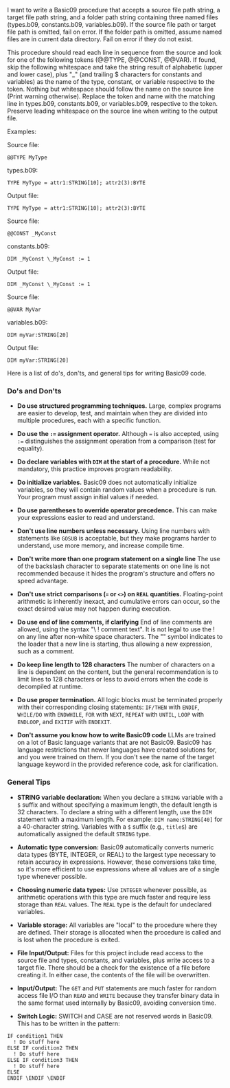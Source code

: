I want to write a Basic09 procedure that accepts a source file path string, a target file path string, and a folder path string containing three named files (types.b09, constants.b09, variables.b09). If the source file path or target file path is omitted, fail on error. If the folder path is omitted, assume named files are in current data directory. Fail on error if they do not exist.


This procedure should read each line in sequence from the source and look for one of the following tokens (@@TYPE, @@CONST, @@VAR). If found, skip the following whitespace and take the string result of alphabetic (upper and lower case), plus "_" (and trailing $ characters for constants and variables) as the name of the type, constant, or variable respective to the token. Nothing but whitespace should follow the name on the source line (Print warning otherwise). Replace the token and name with the matching line in types.b09, constants.b09, or variables.b09, respective to the token. Preserve leading whitespace on the source line when writing to the output file.


Examples:

Source file:

```@@TYPE MyType```

types.b09:

```TYPE MyType = attr1:STRING[10]; attr2(3):BYTE```

Output file:

```TYPE MyType = attr1:STRING[10]; attr2(3):BYTE```


Source file:

```@@CONST _MyConst```

constants.b09:

```DIM _MyConst \_MyConst := 1```

Output file:

```DIM _MyConst \_MyConst := 1```


Source file:

```@@VAR MyVar```

variables.b09:

```DIM myVar:STRING[20]```

Output file:

```DIM myVar:STRING[20]```


Here is a list of do's, don'ts, and general tips for writing Basic09 code.


### Do's and Don'ts


* **Do use structured programming techniques.** Large, complex programs are easier to develop, test, and maintain when they are divided into multiple procedures, each with a specific function.

* **Do use the `:=` assignment operator.** Although `=` is also accepted, using `:=` distinguishes the assignment operation from a comparison (test for equality).

* **Do declare variables with `DIM` at the start of a procedure.** While not mandatory, this practice improves program readability.

* **Do initialize variables.** Basic09 does not automatically initialize variables, so they will contain random values when a procedure is run. Your program must assign initial values if needed.

* **Do use parentheses to override operator precedence.** This can make your expressions easier to read and understand.

* **Don't use line numbers unless necessary.** Using line numbers with statements like `GOSUB` is acceptable, but they make programs harder to understand, use more memory, and increase compile time.

* **Don't write more than one program statement on a single line** The use of the backslash character to separate statements on one line is not recommended because it hides the program's structure and offers no speed advantage.

* **Don't use strict comparisons (`=` or `<>`) on `REAL` quantities.** Floating-point arithmetic is inherently inexact, and cumulative errors can occur, so the exact desired value may not happen during execution.

* **Do use end of line comments, if clarifying** End of line comments are allowed, using the syntax "\ ! comment text".  It is not legal to use the ! on any line after non-white space characters. The "\" symbol indicates to the loader that a new line is starting, thus allowing a new expression, such as a comment.

* **Do keep line length to 128 characters** The number of characters on a line is dependent on the content, but the general recommendation is to limit lines to 128 characters or less to avoid errors when the code is decompiled at runtime.

* **Do use proper termination.** All logic blocks must be terminated properly with their corresponding closing statements: `IF/THEN` with `ENDIF`, `WHILE/DO` with `ENDWHILE`, `FOR` with `NEXT`, `REPEAT` with `UNTIL`, `LOOP` with `ENDLOOP`, and `EXITIF` with `ENDEXIT`.

* **Don't assume you know how to write Basic09 code**  LLMs are trained on a lot of Basic language variants that are not Basic09.  Basic09 has language restrictions that newer languages have created solutions for, and you were trained on them.  If you don't see the name of the target language keyword in the provided reference code, ask for clarification.  


### General Tips


* **STRING variable declaration:** When you declare a `STRING` variable with a `$` suffix and without specifying a maximum length, the default length is 32 characters. To declare a string with a different length, use the `DIM` statement with a maximum length. For example: `DIM name:STRING[40]` for a 40-character string. Variables with a `$` suffix (e.g., `title$`) are automatically assigned the default `STRING` type.

* **Automatic type conversion:** Basic09 automatically converts numeric data types (BYTE, INTEGER, or REAL) to the largest type necessary to retain accuracy in expressions. However, these conversions take time, so it's more efficient to use expressions where all values are of a single type whenever possible.

* **Choosing numeric data types:** Use `INTEGER` whenever possible, as arithmetic operations with this type are much faster and require less storage than `REAL` values. The `REAL` type is the default for undeclared variables.

* **Variable storage:** All variables are "local" to the procedure where they are defined. Their storage is allocated when the procedure is called and is lost when the procedure is exited.

* **File Input/Output:** Files for this project include read access to the source file and types, constants, and variables, plus write access to a target file.  There should be a check for the existence of a file before creating it. In either case, the contents of the file will be overwritten. 

* **Input/Output:** The `GET` and `PUT` statements are much faster for random access file I/O than `READ` and `WRITE` because they transfer binary data in the same format used internally by Basic09, avoiding conversion time. 

* **Switch Logic:** SWITCH and CASE are not reserved words in Basic09. This has to be written in the pattern:
```basic
IF condition1 THEN
  ! Do stuff here
ELSE IF condition2 THEN
  ! Do stuff here
ELSE IF condition3 THEN
  ! Do stuff here
ELSE
ENDIF \ENDIF \ENDIF
```